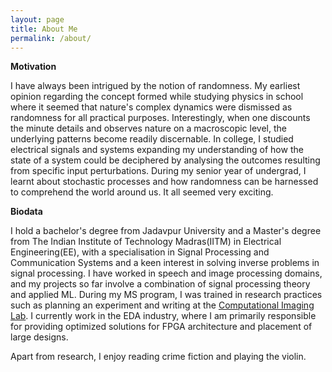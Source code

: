 ```yaml
---
layout: page
title: About Me
permalink: /about/
---
```


**Motivation**

I have always been intrigued by the notion of randomness. My earliest opinion regarding the concept formed while studying physics in school where it seemed that nature's complex dynamics were dismissed as randomness for all practical purposes. Interestingly, when one discounts the minute details and observes nature on a macroscopic level, the underlying patterns become readily discernable.  In college, I studied electrical signals and systems expanding my understanding of how the state of a system could be deciphered by analysing the outcomes resulting from specific input perturbations. During my senior year of undergrad, I learnt about stochastic processes and how randomness can be harnessed to comprehend the world around us. It all seemed very exciting. 


**Biodata**

I hold a bachelor's degree from Jadavpur University and a Master's degree from The Indian Institute of Technology Madras(IITM) in Electrical Engineering(EE), with a specialisation in Signal Processing and Communication Systems and a keen interest in solving inverse problems in signal processing. I have worked in speech and image processing domains, and my projects so far involve a combination of signal processing theory and applied ML. During my MS program, I was trained in research practices such as planning an experiment and writing at the [Computational Imaging Lab](https://www.ee.iitm.ac.in/comp_photolab/). I currently work in the EDA industry, where I am primarily responsible for providing optimized solutions for FPGA architecture and placement of large designs.

Apart from research, I enjoy reading crime fiction and playing the violin.


